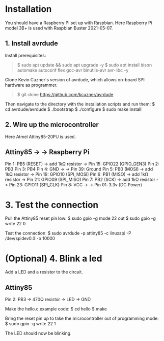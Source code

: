 # Installation
You should have a Raspberry Pi set up with Raspbian.
Here Raspberry Pi model 3B+ is used with Raspbian Buster 2021-05-07.

## 1. Install avrdude
Install prerequisites:
>$ sudo apt update && sudo apt upgrade -y
>$ sudo apt install bison automake autoconf flex gcc-avr binutils-avr avr-libc -y

Clone Kevin Cuzner's version of avrdude, which allows on-board SPI hardware as programmer.
>$ git clone https://github.com/kcuzner/avrdude

Then navigate to the directory with the installation scripts and run them:
$ cd avrdude/avrdude
$ ./bootstrap
$ ./configure
$ sudo make install

## 2. Wire up the microcontroller
Here Atmel Attiny85-20PU is used.

Attiny85            ->                  ->  Raspberry Pi
---------------------------------------------------------
Pin 1: PB5 (RESET) -> add 1kΩ resistor ->  Pin 15: GPIO22 (GPIO_GEN3)
Pin 2: PB3
Pin 3: PB4
Pin 4: GND         ->                  ->  Pin 39: Ground
Pin 5: PB0 (MOSI)  -> add 1kΩ resistor ->  Pin 19: GPIO10 (SPI_MOSI)
Pin 6: PB1 (MISO)  -> add 1kΩ resistor ->  Pin 21: GPIO09 (SPI_MISO)
Pin 7: PB2 (SCK)   -> add 1kΩ resistor ->  Pin 23: GPIO11 (SPI_CLK)
Pin 8: VCC         ->                  ->  Pin 01: 3.3v (DC Power)

# 3. Test the connection
Pull the Attiny85 reset pin low:
$ sudo gpio -g mode 22 out
$ sudo gpio -g write 22 0

Test the connection:
$ sudo avrdude -p attiny85 -c linuxspi -P /dev/spidev0.0 -b 10000

# (Optional) 4. Blink a led
Add a LED and a resistor to the circuit.

Attiny85
---------
Pin 2: PB3 -> 470Ω resistor -> LED -> GND

Make the hello.c example code:
$ cd hello
$ make

Bring the reset pin up to take the microcontroller out of programming mode:
$ sudo gpio -g write 22 1

The LED should now be blinking.
